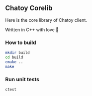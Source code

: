## Chatoy Corelib

Here is the core library of Chatoy client.

Written in C++ with love 🙌

### How to build

```bash
mkdir build
cd build
cmake ..
make
```

### Run unit tests

```bash
ctest
```
